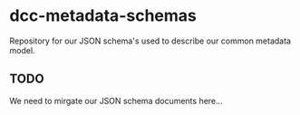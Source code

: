 # dcc-metadata-schemas
Repository for our JSON schema's used to describe our common metadata model.

## TODO

We need to mirgate our JSON schema documents here...

